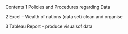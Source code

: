 Contents
1 Policies and Procedures regarding Data

2 Excel  – Wealth of nations (data set) clean and organise

3	Tableau Report - produce visualsof data 
